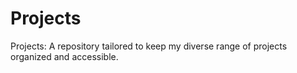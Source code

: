 # Projects
Projects: A repository tailored to keep my diverse range of projects organized and accessible.
